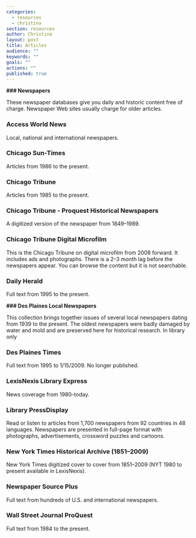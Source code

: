 ```yaml
---
categories: 
  - resources
  - christina
section: resources
author: Christina
layout: post
title: Articles
audience: ""
keywords: ""
goals: ""
actions: ""
published: true
---
```


**### Newspapers**

These newspaper databases give you daily and historic content free of charge. Newspaper Web sites usually charge for older articles.

### Access World News

Local, national and international newspapers.

### Chicago Sun-Times

Articles from 1986 to the present.

### Chicago Tribune

Articles from 1985 to the present.

### Chicago Tribune - Proquest Historical Newspapers

A digitized version of the newspaper from 1849–1989. 

### Chicago Tribune Digital Microfilm

This is the Chicago Tribune on digital microfilm from 2008 forward. It includes ads and photographs. There is a 2–3 month lag before the newspapers appear. You can browse the content but it is not searchable. 

### Daily Herald
Full text from 1995 to the present.

**### Des Plaines Local Newspapers**

This collection brings together issues of several local newspapers dating from 1939 to the present. The oldest newspapers were badly damaged by water and mold and are preserved here for historical research. In library only

### Des Plaines Times

Full text from 1995 to 1/15/2009. No longer published.

### LexisNexis Library Express

News coverage from 1980–today. 

### Library PressDisplay

Read or listen to articles from 1,700 newspapers from 92 countries in 48 languages. Newspapers are presented in full-page format with photographs, advertisements, crossword puzzles and cartoons.

### New York Times Historical Archive (1851–2009)

New York Times digitized cover to cover from 1851–2009 (NYT 1980 to present available in LexisNexis).

### Newspaper Source Plus

Full text from hundreds of U.S. and international newspapers.

### Wall Street Journal ProQuest

Full text from 1984 to the present.

 		 
		

